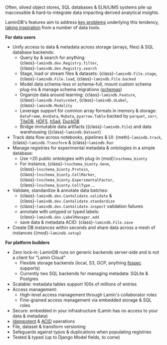 Often, siloed object stores, SQL databases & ELN/LIMS systems pile up inaccessible & hard-to-integrate data impacting derived analytical insights.

LaminDB's features aim to address [key problems](https://lamin.ai/blog/2022/problems) underlying this tendency, [taking inspiration](docs:influences) from a number of data tools.

**For data users**

- Unify access to data & metadata across storage (arrays, files) & SQL database backends:
  - Query by & search for anything: {class}`~lamindb.dev.Registry.filter`, {class}`~lamindb.dev.Registry.search`
  - Stage, load or stream files & datasets: {class}`~lamindb.File.stage`, {class}`~lamindb.File.load`, {class}`~lamindb.File.backed`
  - Model data schema-less or schema-full, mount custom schema plug-ins & manage schema migrations ([schemas](/schemas))
  - Organize data around learning: {class}`~lamindb.Feature`, {class}`~lamindb.FeatureSet`, {class}`~lamindb.ULabel`, {class}`~lamindb.Modality`
  - Leverage support for common array formats in memory & storage: `DataFrame`, `AnnData`, `MuData`, `pyarrow.Table` backed by `parquet`, `zarr`, [TileDB](docs:cellxgene-census), [HDF5](/data), [h5ad](/data), [DuckDB](docs:rxrx)
  - Bridge immutable data artifacts ({class}`~lamindb.File`) and data warehousing ({class}`~lamindb.Dataset`)
- Track data flow across notebooks, pipelines & UI: {meth}`~lamindb.track`, {class}`~lamindb.Transform` & {class}`~lamindb.Run`
- Manage registries for experimental metadata & ontologies in a simple database:
  - Use >20 public ontologies with plug-in {mod}`lnschema_bionty`
  - For instance, {class}`~lnschema_bionty.Gene`, {class}`~lnschema_bionty.Protein`, {class}`~lnschema_bionty.CellMarker`, {class}`~lnschema_bionty.ExperimentalFactor`, {class}`~lnschema_bionty.CellType` ...
- Validate, standardize & annotate data batches:
  - {class}`~lamindb.dev.CanValidate.validate` & {class}`~lamindb.dev.CanValidate.standardize`
  - {class}`~lamindb.dev.CanValidate.inspect` validation failures
  - annotate with untyped or typed labels: {class}`~lamindb.dev.LabelManager.add`
  - save data & metadata ACID: {class}`~lamindb.File.save`
- Create DB instances within seconds and share data across a mesh of instances ({mod}`~lamindb.setup`)

**For platform builders**

- Zero lock-in: LaminDB runs on generic backends server-side and is not a client for "Lamin Cloud"
  - Flexible storage backends (local, S3, GCP, anything [fsspec](https://github.com/fsspec) supports)
  - Currently two SQL backends for managing metadata: SQLite & Postgres
- Scalable: metadata tables support 100s of millions of entries
- Access management:
  - High-level access management through Lamin's collaborator roles
  - Fine-grained access management via embedded storage & SQL roles
- Secure: embedded in your infrastructure (Lamin has no access to your data & metadata)
- [Idempotent](docs:faq/idempotency) & [ACID](docs:faq/acid) operations
- File, dataset & transform versioning
- Safeguards against typos & duplications when populating registries
- Tested & typed (up to Django Model fields, to come)
